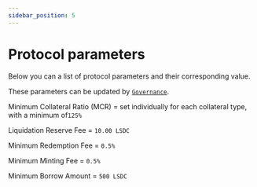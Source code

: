 ```yaml
---
sidebar_position: 5
---
```


# Protocol parameters

Below you can a list of protocol parameters and their corresponding value.

These parameters can be updated by [`Governance`](../tokenomics/governance.md).

Minimum Collateral Ratio (MCR) = set individually for each collateral type, with a minimum of`125%`

Liquidation Reserve Fee = `10.00 LSDC`

Minimum Redemption Fee = `0.5%`

Minimum Minting Fee = `0.5%`

Minimum Borrow Amount = `500 LSDC`
